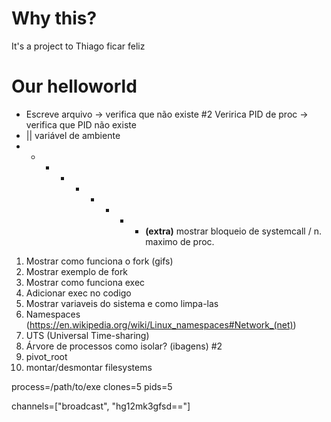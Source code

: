 # Why this?
It's a project to Thiago ficar feliz

# Our helloworld
- Escreve arquivo -> verifica que não existe
#2 Veririca PID de proc -> verifica que PID não existe
- || variável de ambiente
- - - - - - - - - **(extra)** mostrar bloqueio de systemcall / n. maximo de proc.

1. Mostrar como funciona o fork (gifs)
2. Mostrar exemplo de fork
3. Mostrar como funciona exec
4. Adicionar exec no codigo
5. Mostrar variaveis do sistema e como limpa-las
6. Namespaces (https://en.wikipedia.org/wiki/Linux_namespaces#Network_(net))
7. UTS (Universal Time-sharing)
8. Árvore de processos como isolar? (ibagens) #2
9. pivot_root
10. montar/desmontar filesystems


process=/path/to/exe
clones=5
pids=5


channels=["broadcast", "hg12mk3gfsd=="]
